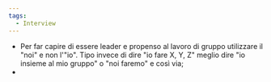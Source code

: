 ```yaml
---
tags:
  - Interview
---
```



* Per far capire di essere leader e propenso al lavoro di gruppo utilizzare il "noi" e non l'"io". Tipo invece di dire "io fare X, Y, Z" meglio dire "io insieme al mio gruppo" o "noi faremo" e così via;
* 